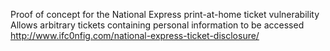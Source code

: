 Proof of concept for the National Express print-at-home ticket vulnerability
Allows arbitrary tickets containing personal information to be accessed
http://www.ifc0nfig.com/national-express-ticket-disclosure/
